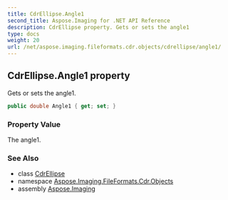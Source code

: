 ```yaml
---
title: CdrEllipse.Angle1
second_title: Aspose.Imaging for .NET API Reference
description: CdrEllipse property. Gets or sets the angle1
type: docs
weight: 20
url: /net/aspose.imaging.fileformats.cdr.objects/cdrellipse/angle1/
---
```

## CdrEllipse.Angle1 property

Gets or sets the angle1.

```csharp
public double Angle1 { get; set; }
```

### Property Value

The angle1.

### See Also

* class [CdrEllipse](../)
* namespace [Aspose.Imaging.FileFormats.Cdr.Objects](../../cdrellipse/)
* assembly [Aspose.Imaging](../../../)



